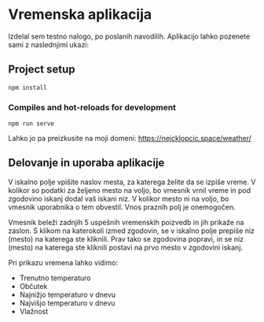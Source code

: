 # Vremenska aplikacija

Izdelal sem testno nalogo, po poslanih navodilih. Aplikacijo lahko pozenete sami z naslednjimi ukazi:

## Project setup
```
npm install
```

### Compiles and hot-reloads for development
```
npm run serve
```
 Lahko jo pa preizkusite na moji domeni: https://nejcklopcic.space/weather/


## Delovanje in uporaba aplikacije

V iskalno polje vpišite naslov mesta, za katerega želite da se izpiše vreme. V kolikor so podatki za željeno mesto na voljo, bo vmesnik vrnil vreme in pod zgodovino iskanj dodal vaš iskani niz. V kolikor mesto ni na voljo, bo vmesnik uporabnika o tem obvestil. Vnos praznih polj je onemogočen. 

Vmesnik beleži zadnjih 5 uspešnih vremenskih poizvedb in jih prikaže na zaslon. S klikom na katerokoli izmed zgodovin, se v iskalno polje prepiše niz (mesto) na katerega ste kliknili. Prav tako se zgodovina popravi, in se niz (mesto) na katerega ste kliknili postavi na prvo mesto v zgodovini iskanj.

Pri prikazu vremena lahko vidimo:
 - Trenutno temperaturo
 - Občutek
 - Najnižjo temperaturo v dnevu
 - Najvišjo temperaturo v dnevu
 - Vlažnost
